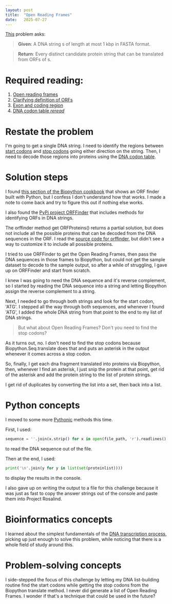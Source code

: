 ```yaml
---
layout: post
title:  "Open Reading Frames"
date:   2025-07-27
---
```


[This](https://rosalind.info/problems/orf/) problem asks:

> **Given**: A DNA string s of length at most 1 kbp in FASTA format.

> **Return**: Every distinct candidate protein string that can be translated from ORFs of s.

<!--Break-->

# Required reading:
1. [Open reading frames](https://en.wikipedia.org/wiki/Open_reading_frame)
2. [Clarifying definition of ORFs](https://www.cell.com/trends/genetics/fulltext/S0168-9525(17)30229-9?_returnURL=https%3A%2F%2Flinkinghub.elsevier.com%2Fretrieve%2Fpii%2FS0168952517302299%3Fshowall%3Dtrue)
3. [Exon and coding region](https://en.wikipedia.org/wiki/Coding_region)
4. [DNA codon table _reread_](https://en.wikipedia.org/wiki/Genetic_code#DNA_codon_table)

# Restate the problem
I'm going to get a single DNA string. I need to identify the regions between [start codons](https://en.wikipedia.org/wiki/Start_codon) and [stop codons](https://en.wikipedia.org/wiki/Stop_codon) going either direction on the string. Then, I need to decode those regions into proteins using the [DNA codon table](https://rosalind.info/glossary/dna-codon-table/).

# Solution steps
I found [this section of the Biopython cookbook](https://biopython.org/docs/latest/Tutorial/chapter_cookbook.html#identifying-open-reading-frames) that shows an ORF finder built with Python, but I confess I don't understand how that works. I made a note to come back and try to figure this out if nothing else works.

I also found the [PyPi project ORFFinder](https://pypi.org/project/orffinder/) that includes methods for identifying ORFs in DNA strings.

The orffinder method get ORFProteins() returns a partial solution, but does not include all the possible proteins that can be decoded from the DNA sequences in the ORF. I read the [source code for orffinder](https://github.com/Chokyotager/ORFFinder/blob/main/src/orffinder/orffinder.py), but didn't see a way to customize it to include all possible proteins.

I tried to use ORFFinder to get the Open Reading Frames, then pass the DNA sequences in those frames to Biopython, but could not get the sample dataset to decode to the sample output, so after a while of struggling, I gave up on ORFFinder and start from scratch.

I knew I was going to need the DNA sequence and it's reverse complement, so I started by reading the DNA sequence into a string and letting Biopython assign the reverse complement to a string.

Next, I needed to go through both strings and look for the start codon, 'ATG'. I stepped all the way through both sequences, and whenever I found 'ATG', I added the whole DNA string from that point to the end to my list of DNA strings.

> But what about Open Reading Frames? Don't you need to find the stop codons?

As it turns out, no. I don't need to find the stop codons because Biopython.Seq.translate does that and puts an asterisk in the output whenever it comes across a stop codon.

So, finally, I get each dna fragment translated into proteins via Biopython, then, whenever I find an asterisk, I just snip the protein at that point, get rid of the asterisk and add the protein string to the list of protein strings.

I get rid of duplicates by converting the list into a set, then back into a list.

# Python concepts
I moved to some more [Pythonic](https://realpython.com/ref/glossary/pythonic/) methods this time.

First, I used:
```python
sequence = ''.join(x.strip() for x in open(file_path, 'r').readlines()[1:])
```
to read the DNA sequence out of the file.

Then at the end, I used:
```python
print('\n'.join(y for y in list(set(proteinlist))))
```
to display the results in the console.

I also gave up on writing the output to a file for this challenge because it was just as fast to copy the answer strings out of the console and paste them into Project Rosalind.

# Bioinformatics concepts
I learned about the simplest fundamentals of the [DNA transcription process](https://en.wikipedia.org/wiki/Transcription_(biology)), picking up just enough to solve this problem, while noticing that there is a whole field of study around this.

# Problem-solving concepts
I side-stepped the focus of this challenge by letting my DNA list-building routine find the start codons while getting the stop codons from the Biopython translate method. I never did generate a list of Open Reading Frames. I wonder if that's a technique that could be used in the future?

